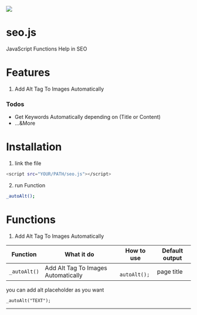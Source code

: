 ![](https://img.shields.io/static/v1?label=Derabia&message=SEO&color=<COLOR>) 

# seo.js 
JavaScript Functions Help in SEO


# Features
  1. Add Alt Tag To Images Automatically
  

### Todos
 - Get Keywords Automatically depending on (Title or Content)
 - ...&More

# Installation
  1. link the file
  ```sh
  <script src="YOUR/PATH/seo.js"></script>
  ```
  2. run Function
  ```sh
  _autoAlt(); 
  ```
# Functions
  1. Add Alt Tag To Images Automatically

| Function | What it do | How to use | Default output |
| ------ | ------ | ------ | ------ |
| `_autoAlt()` | Add Alt Tag To Images Automatically | ` autoAlt();` | page title |

  you can add alt placeholder as you want
  ```
  _autoAlt("TEXT");
  ```
---
